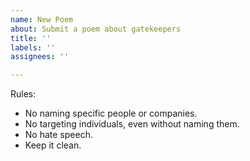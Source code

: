 ```yaml
---
name: New Poem
about: Submit a poem about gatekeepers
title: ''
labels: ''
assignees: ''

---
```


Rules: 
- No naming specific people or companies.
- No targeting individuals, even without naming them.
- No hate speech.
- Keep it clean.
